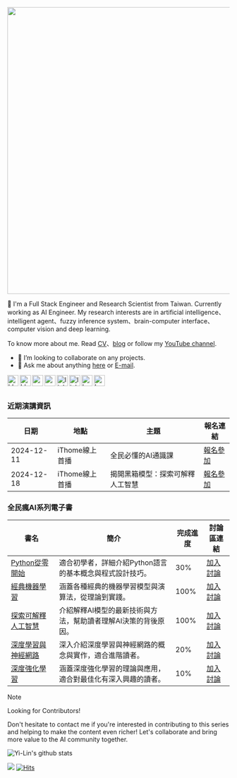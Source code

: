 <a href="https://www.youtube.com/channel/UCSNPCGvMYEV-yIXAVt3FA5A" target="_blank"><img width="650px" src="https://i.imgur.com/vmRq6TO.gif" /></a>

👋  I'm a Full Stack Engineer and Research Scientist from Taiwan. Currently working as AI Engineer. My research interests are in artificial intelligence、intelligent agent、fuzzy inference system、brain-computer interface、computer vision and deep learning.

To know more about me. Read [CV](https://andy6804tw.github.io/personal)、[blog](https://andy6804tw.github.io/) or follow my [YouTube channel](https://www.youtube.com/channel/UCSNPCGvMYEV-yIXAVt3FA5A).

- 👯 I’m looking to collaborate on any projects.
- 💬 Ask me about anything [here](https://github.com/andy6804tw/andy6804tw/issues) or [E-mail](mailto:andy6804tw@yahoo.com.tw).


<a href="https://andy6804tw.github.io/personal">
  <img align="left" alt="blog" width="25px" src="https://i.imgur.com/xCEyRAU.png" />
</a>
<a href="https://andy6804tw.github.io/">
  <img align="left" alt="blog" width="25px" src="https://cdn3.iconfinder.com/data/icons/picons-social/57/65-blogger-512.png" />
</a>
<a href="https://www.youtube.com/channel/UCSNPCGvMYEV-yIXAVt3FA5A">
  <img align="left" alt="youtube" width="25px" src="https://cdn0.iconfinder.com/data/icons/social-media-2091/100/social-16-512.png" />
</a>
<a href="https://medium.com/@andy6804tw">
  <img align="left" alt="medium" width="25px" src="https://cdn4.iconfinder.com/data/icons/picons-social/57/53-medium-2-256.png" />
</a>
<a href="https://www.linkedin.com/in/yi-lin-tsai-105960134/">
  <img align="left" alt="linkedin" width="25px" src="https://cdn3.iconfinder.com/data/icons/social-network-icon/112/linkedin-512.png" />
</a>
<a href="https://www.cakeresume.com/users/andy6804tw/portfolio">
  <img align="left" alt="linkedin" width="25px" src="https://i.imgur.com/2Pq2k0p.png" />
</a>
<a href="https://www.kaggle.com/andy6804tw">
    <img align="left" alt="kaggle" width="25px" src="https://i.imgur.com/nxlJ3YR.png" />
</a>
<a href="https://leetcode.com/andy6804tw/">
    <img align="left" alt="Leetcode" width="25px" src="https://i.imgur.com/KmtlxhX.png" />
</a>
<br><br>

### 近期演講資訊
| 日期        | 地點            | 主題                            | 報名連結    |
|-------------|-----------------|---------------------------------|-------------|
| 2024-12-11  | iThome線上首播 | 全民必懂的AI通識課 | [報名參加](https://itplus.ithome.com.tw/webinar-page/242) |
| 2024-12-18  | iThome線上首播 | 揭開黑箱模型：探索可解釋人工智慧  | [報名參加](https://itplus.ithome.com.tw/webinar-page/243) |

### 全民瘋AI系列電子書

| 書名                            | 簡介                              | 完成進度  | 討論區連結 |
|---------------------------------|-----------------------------------|-----------|------------|
| [Python從零開始](https://andy6804tw.github.io/crazyai-python/)| 適合初學者，詳細介紹Python語言的基本概念與程式設計技巧。 | 30%      | [加入討論](https://github.com/andy6804tw/crazyai-python/issues) |
| [經典機器學習](https://andy6804tw.github.io/crazyai-ml/)| 涵蓋各種經典的機器學習模型與演算法，從理論到實踐。         | 100%       | [加入討論](https://github.com/andy6804tw/crazyai-ml/issues) |
| [探索可解釋人工智慧](https://andy6804tw.github.io/crazyai-xai/)| 介紹解釋AI模型的最新技術與方法，幫助讀者理解AI決策的背後原因。 | 100%       | [加入討論](https://github.com/andy6804tw/crazyai-xai/issues) |
| [深度學習與神經網路](https://andy6804tw.github.io/crazyai-dl/)| 深入介紹深度學習與神經網路的概念與實作，適合進階讀者。       | 20%       | [加入討論](https://github.com/andy6804tw/crazyai-dl/issues) |
| [深度強化學習](https://andy6804tw.github.io/crazyai-rl/)| 涵蓋深度強化學習的理論與應用，適合對最佳化有深入興趣的讀者。   | 10%       | [加入討論](https://github.com/andy6804tw/crazyai-rl/issues) |

> [!NOTE] 
> Looking for Contributors!
> 
> Don't hesitate to contact me if you're interested in contributing to this series and helping to make the content even richer! Let's collaborate and bring more value to the AI community together.


![Yi-Lin's github stats](https://github-readme-stats.vercel.app/api?username=andy6804tw&show_icons=true&hide_border=true)

![](https://visitor-badge.glitch.me/badge?page_id=andy6804tw/andy6804tw)
[![Hits](https://hits.seeyoufarm.com/api/count/incr/badge.svg?url=https%3A%2F%2Fgithub.com%2Fandy6804tw&count_bg=%2379C83D&title_bg=%23555555&icon=&icon_color=%23E7E7E7&title=hits&edge_flat=false)](https://hits.seeyoufarm.com)
